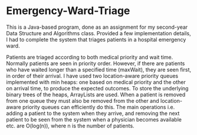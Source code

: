 # Emergency-Ward-Triage

This is a Java-based program, done as an assignment for my second-year Data Structure and Algorithms class. Provided a few implementation details, I had to complete the system that triages patients in a hospital emergency ward. 

Patients are triaged according to both medical priority and wait time. Normally patients are seen in priority order. However, if there are patients who have waited longer than a specified time (maxWait), they are seen first, in order of their arrival.
I have used two location-aware priority queues implemented with min heaps: one based on medical priority and the other on arrival time, to produce the expected outcomes. To store the underlying binary trees of the heaps, ArrayLists are used. When a patient is removed from one queue they must also be removed from the other and location-aware priority queues can efficiently do this. The main operations i.e. adding a patient to the system when they arrive, and removing the next patient to be seen from the system when a physician becomes available etc. are O(log(n)), where n is the number of patients.
 
